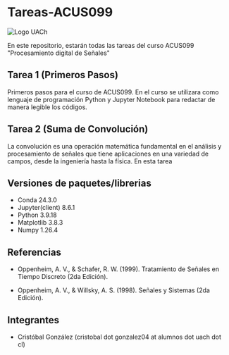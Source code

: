 # Tareas-ACUS099

![Logo UACh](/fotos/logo_uach.png "Título alternativo")

En este repositorio, estarán todas las tareas del curso ACUS099 "Procesamiento digital de Señales"

## Tarea 1 (Primeros Pasos)

Primeros pasos para el curso de ACUS099. En el curso se utilizara como lenguaje de programación Python y Jupyter Notebook para redactar de manera legible los códigos.

## Tarea 2 (Suma de Convolución)

La convolución es una operación matemática fundamental en el análisis y procesamiento de señales que tiene aplicaciones en una variedad de campos, desde la ingeniería hasta la física. En esta tarea

## Versiones de paquetes/librerias

+ Conda 24.3.0
+ Jupyter(client) 8.6.1
+ Python 3.9.18
+ Matplotlib 3.8.3
+ Numpy 1.26.4

## Referencias

+ Oppenheim, A. V., & Schafer, R. W. (1999). Tratamiento de Señales en Tiempo Discreto (2da Edición).

+ Oppenheim, A. V., & Willsky, A. S. (1998). Señales y Sistemas (2da Edición).

## Integrantes

+ Cristóbal González (cristobal dot gonzalez04 at alumnos dot uach dot cl)
